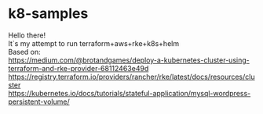 # k8-samples
Hello there!  
It`s my attempt to run terraform+aws+rke+k8s+helm  
Based on:  
https://medium.com/@brotandgames/deploy-a-kubernetes-cluster-using-terraform-and-rke-provider-68112463e49d  
https://registry.terraform.io/providers/rancher/rke/latest/docs/resources/cluster  
https://kubernetes.io/docs/tutorials/stateful-application/mysql-wordpress-persistent-volume/  
